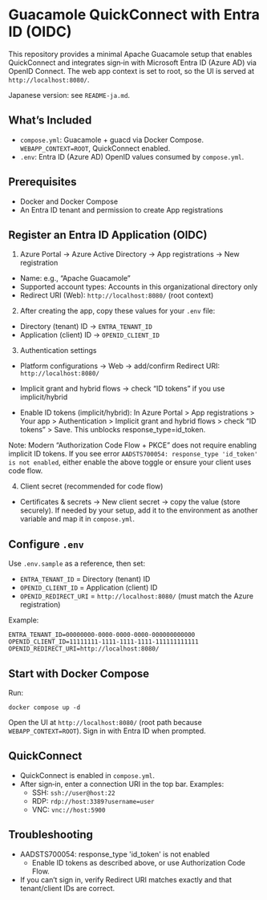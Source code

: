 # Guacamole QuickConnect with Entra ID (OIDC)

This repository provides a minimal Apache Guacamole setup that enables QuickConnect and integrates sign‑in with Microsoft Entra ID (Azure AD) via OpenID Connect. The web app context is set to root, so the UI is served at `http://localhost:8080/`.

Japanese version: see `README-ja.md`.

## What’s Included
- `compose.yml`: Guacamole + guacd via Docker Compose. `WEBAPP_CONTEXT=ROOT`, QuickConnect enabled.
- `.env`: Entra ID (Azure AD) OpenID values consumed by `compose.yml`.

## Prerequisites
- Docker and Docker Compose
- An Entra ID tenant and permission to create App registrations

## Register an Entra ID Application (OIDC)
1) Azure Portal → Azure Active Directory → App registrations → New registration
- Name: e.g., “Apache Guacamole”
- Supported account types: Accounts in this organizational directory only
- Redirect URI (Web): `http://localhost:8080/` (root context)

2) After creating the app, copy these values for your `.env` file:
- Directory (tenant) ID → `ENTRA_TENANT_ID`
- Application (client) ID → `OPENID_CLIENT_ID`

3) Authentication settings
- Platform configurations → Web → add/confirm Redirect URI: `http://localhost:8080/`
- Implicit grant and hybrid flows → check “ID tokens” if you use implicit/hybrid

- Enable ID tokens (implicit/hybrid): In Azure Portal > App registrations > Your app > Authentication > Implicit grant and hybrid flows > check “ID tokens” > Save. This unblocks response_type=id_token.

Note: Modern “Authorization Code Flow + PKCE” does not require enabling implicit ID tokens. If you see error `AADSTS700054: response_type 'id_token' is not enabled`, either enable the above toggle or ensure your client uses code flow.

4) Client secret (recommended for code flow)
- Certificates & secrets → New client secret → copy the value (store securely). If needed by your setup, add it to the environment as another variable and map it in `compose.yml`.

## Configure `.env`
Use `.env.sample` as a reference, then set:
- `ENTRA_TENANT_ID` = Directory (tenant) ID
- `OPENID_CLIENT_ID` = Application (client) ID
- `OPENID_REDIRECT_URI` = `http://localhost:8080/` (must match the Azure registration)

Example:

```
ENTRA_TENANT_ID=00000000-0000-0000-0000-000000000000
OPENID_CLIENT_ID=11111111-1111-1111-1111-111111111111
OPENID_REDIRECT_URI=http://localhost:8080/
```

## Start with Docker Compose
Run:

```
docker compose up -d
```

Open the UI at `http://localhost:8080/` (root path because `WEBAPP_CONTEXT=ROOT`). Sign in with Entra ID when prompted.

## QuickConnect
- QuickConnect is enabled in `compose.yml`.
- After sign‑in, enter a connection URI in the top bar. Examples:
  - SSH: `ssh://user@host:22`
  - RDP: `rdp://host:3389?username=user`
  - VNC: `vnc://host:5900`

## Troubleshooting
- AADSTS700054: response_type 'id_token' is not enabled
  - Enable ID tokens as described above, or use Authorization Code Flow.
- If you can’t sign in, verify Redirect URI matches exactly and that tenant/client IDs are correct.
